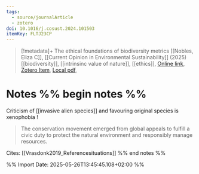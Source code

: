 ```yaml
---
tags:
  - source/journalArticle
  - zotero
doi: 10.1016/j.cosust.2024.101503
itemKey: FLTJ23CP
---
```

>[!metadata]+
> The ethical foundations of biodiversity metrics
> [[Nobles, Eliza C]], 
> [[Current Opinion in Environmental Sustainability]] (2025)
> [[biodiversity]], [[intrinsinc value of nature]], [[ethics]], 
> [Online link](https://linkinghub.elsevier.com/retrieve/pii/S1877343524000903), [Zotero Item](zotero://select/library/items/FLTJ23CP), [Local pdf](file://C:/Users/aburg/Documents/references/zotero/storage/Z2F4C58W/Nobles2025_ethicalfoundations.pdf), 

# Notes %% begin notes %%
Criticism of [[invasive alien species]] and favouring original species is xenophobia !

> The conservation movement emerged from global appeals to fulfill a civic duty to protect the natural environment and responsibly manage resources.


Cites:
[[Vrasdonk2019_Referencesituations]]
%% end notes %%




%% Import Date: 2025-05-26T13:45:45.108+02:00 %%
